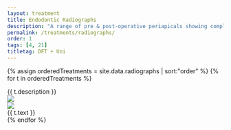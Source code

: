 ```yaml
---
layout: treatment
title: Endodontic Radiographs
description: "A range of pre & post-operative periapicals showing completed RCTs. Reflections have been included where things have not been ideal."
permalink: /treatments/radiographs/
order: 1
tags: [4, 21]
titletag: DFT + Uni
---
```


{% assign orderedTreatments = site.data.radiographs | sort:"order" %}
{% for t in orderedTreatments %}
<div class="card mt-4">
  <div class="card-body">
    <div class="card-title h6">
     {{ t.description }}
    </div>
    <div class="row">
      <div class="col-md-6 text-center  animated fadeIn">
        <img src="{{t.image}}" class="img-fluid" />
      </div>
      <div class="col-md-6 text-center  animated fadeIn">
        <img src="{{t.image2}}" class="img-fluid" />
      </div>
    </div>
    <div class="mt-3">
       {{ t.text }}
    </div>
  </div>
</div>
{% endfor %}
